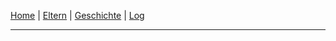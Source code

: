 [Home](./index.html)  | [Eltern](./parents.html) | [Geschichte](./story.html) | [Log](./log.html)

* * *
  
  

